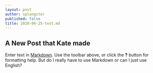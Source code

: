 ```yaml
---
layout: post
author: splangster
published: false
title: 2020-04-25-test.md
---
```

## A New Post that Kate made

Enter text in [Markdown](http://daringfireball.net/projects/markdown/). Use the toolbar above, or click the **?** button for formatting help.
But do I really have to use Markdown or can I just use English?

